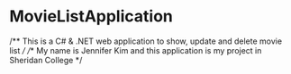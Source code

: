 # MovieListApplication
/** This is a C# & .NET web application to show, update and delete movie list */
/** My name is Jennifer Kim and this application is my project in Sheridan College */
